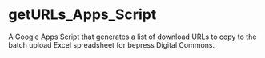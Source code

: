 # getURLs_Apps_Script
A Google Apps Script that generates a list of download URLs to copy to the batch upload Excel spreadsheet for bepress Digital Commons.
